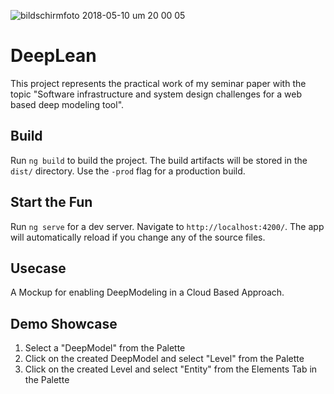 ![bildschirmfoto 2018-05-10 um 20 00 05](https://user-images.githubusercontent.com/14162805/39885421-d9674630-548c-11e8-9fe8-c20d85f0a117.png)

# DeepLean

  This project represents the practical work of my seminar paper with the topic "Software infrastructure and system design challenges for a web based deep modeling tool". 
  
## Build

Run `ng build` to build the project. The build artifacts will be stored in the `dist/` directory. Use the `-prod` flag for a production build.

## Start the Fun

Run `ng serve` for a dev server. Navigate to `http://localhost:4200/`. The app will automatically reload if you change any of the source files.

## Usecase

A Mockup for enabling DeepModeling in a Cloud Based Approach.

## Demo Showcase

1) Select a "DeepModel" from the Palette
2) Click on the created DeepModel and select "Level" from the Palette
3) Click on the created Level and select "Entity" from the Elements Tab in the Palette
